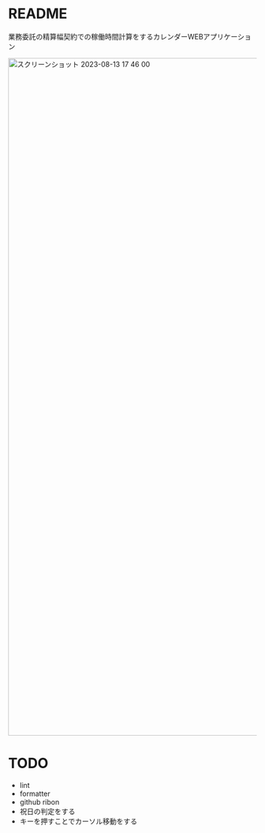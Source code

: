 # README
業務委託の精算幅契約での稼働時間計算をするカレンダーWEBアプリケーション

<img width="1373" alt="スクリーンショット 2023-08-13 17 46 00" src="https://github.com/jiikko/monthly_hours_manager/assets/1664497/cc088a5c-909c-49f0-b05c-01bf7b0ade6a">

# TODO
* lint
* formatter
* github ribon
* 祝日の判定をする
* キーを押すことでカーソル移動をする
